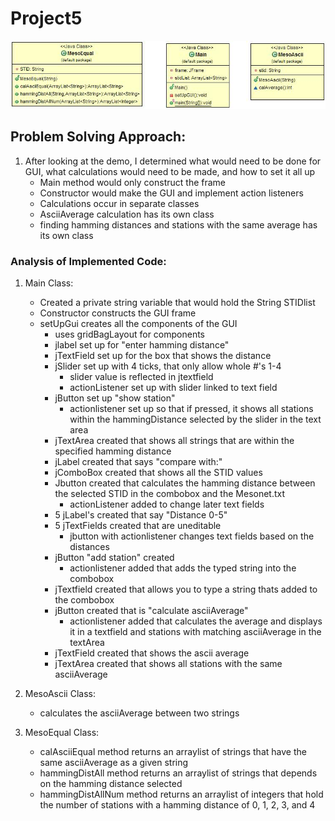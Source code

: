 # Project5
![](UML.jpg)
## Problem Solving Approach:
1. After looking at the demo, I determined what
would need to be done for GUI, what calculations would need to be made, and how to set it all up
    - Main method would only construct the frame
    - Constructor would make the GUI and implement action listeners
    - Calculations occur in separate classes
    - AsciiAverage calculation has its own class
    - finding hamming distances and stations with the same average has its own class


### Analysis of Implemented Code:
1. Main Class:
    - Created a private string variable that would hold the String
        STIDlist
    - Constructor constructs the GUI frame
    - setUpGui creates all the components of the GUI
      - uses gridBagLayout for components
      - jlabel set up for "enter hamming distance"
      - jTextField set up for the box that shows the distance
      - jSlider set up with 4 ticks, that only allow whole #'s 1-4
          - slider value is reflected in jtextfield
          - actionListener set up with slider linked to text field
      - jButton set up "show station"
          - actionlistener set up so that if pressed, it shows all stations within the hammingDistance
            selected by the slider in the text area
      - jTextArea created that shows all strings that are within the specified hamming distance
      - jLabel created that says "compare with:"
      - jComboBox created that shows all the STID values
      - Jbutton created that calculates the hamming distance between the selected STID in the combobox and the Mesonet.txt
          - actionListener added to change later text fields
      - 5 jLabel's created that say "Distance 0-5"
      - 5 jTextFields created that are uneditable
          - jbutton with actionlistener changes text fields based on the distances
      - jButton "add station" created
          - actionlistener added that adds the typed string into the combobox
      - jTextfield created that allows you to type a string thats added to the combobox
      - jButton created that is "calculate asciiAverage"
          - actionlistener added that calculates the average and displays it in a textfield and stations
              with matching asciiAverage in the textArea
      - jTextField created that shows the ascii average
      - jTextArea created that shows all stations with the same asciiAverage
      
2. MesoAscii Class:
    - calculates the asciiAverage between two strings
3. MesoEqual Class:
    - calAsciiEqual method returns an arraylist of strings that have the same asciiAverage as a given string
    - hammingDistAll method returns an arraylist of strings that depends on the hamming distance selected
    - hammingDistAllNum method returns an arraylist of integers that hold the number of stations with a hamming distance of
        0, 1, 2, 3, and 4
  

